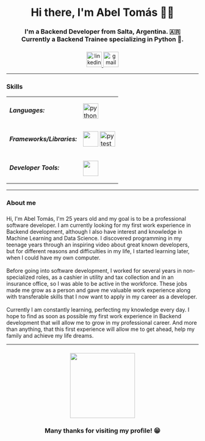 <h1 align="center">Hi there, I'm Abel Tomás 👋😊</h1>

###

<h3 align="center">I'm a Backend Developer from Salta, Argentina. 🇦🇷<br>Currently a Backend Trainee specializing in Python 🐍.</h3>

###

<div align="center">
  <a href="https://www.linkedin.com/in/abel-tomas-romero/" target="_blank">
    <img src="https://img.shields.io/static/v1?message=LinkedIn&logo=linkedin&label=&color=0077B5&logoColor=white&labelColor=&style=for-the-badge" height="40" alt="linkedin logo"  />
  </a>
  <a href="mailto:abeltomasr98@gmail.com" target="_blank">
    <img src="https://img.shields.io/static/v1?message=Gmail&logo=gmail&label=&color=D14836&logoColor=white&labelColor=&style=for-the-badge" height="40" alt="gmail logo"  />
  </a>
</div>

<hr>

###

<h3 align="left">Skills</h3>

<table>
  <tr>
    <td><h5 align="left">Languages:</h5></td>
    <td>
      <img src="https://go-skill-icons.vercel.app/api/icons?i=python,postgresql,sqlite,html,css&theme=light&titles=true" height="40" alt="python logo" />
    </td>
  </tr>
  
  <tr>
    <td><h5 align="left">Frameworks/Libraries:</h5></td>
    <td>
      <img src="https://go-skill-icons.vercel.app/api/icons?i=fastapi,sqlalchemy,pandas,numpy,matplotlib&theme=light&titles=true" height="40"/>
      <img src="https://cdn.jsdelivr.net/gh/devicons/devicon/icons/pytest/pytest-original.svg" height="40" alt="pytest logo" />
    </td>
  </tr>
  
  <tr>
    <td><h5 align="left">Developer Tools:</h5></td>
    <td>
      <img src="https://go-skill-icons.vercel.app/api/icons?i=git,github,bash,vscode,jupyter&theme=light&titles=true" height="40"/>
    </td>
  </tr>
</table>

<hr>

<h3 align="left">About me</h3>

###

<p align="left">Hi, I'm Abel Tomás, I'm 25 years old and my goal is to be a professional software developer. I am currently looking for my first work experience in Backend development, although I also have interest and knowledge in Machine Learning and Data Science. I discovered programming in my teenage years through an inspiring video about great known developers, but for different reasons and difficulties in my life, I started learning later, when I could have my own computer.<br><br>Before going into software development, I worked for several years in non-specialized roles, as a cashier in utility and tax collection and in an insurance office, so I was able to be active in the workforce. These jobs made me grow as a person and gave me valuable work experience along with transferable skills that I now want to apply in my career as a developer.<br><br>Currently I am constantly learning, perfecting my knowledge every day. I hope to find as soon as possible my first work experience in Backend development that will allow me to grow in my professional career. And more than anything, that this first experience will allow me to get ahead, help my family and achieve my life dreams.</p>

<hr>

###

<div align="center">
  <img height="170" src="https://media.tenor.com/CiHkX95KMSsAAAAM/attack-on-titan-armin-arlert.gif"  />
</div>

###

<h3 align="center">Many thanks for visiting my profile! 😁</h3>

###
